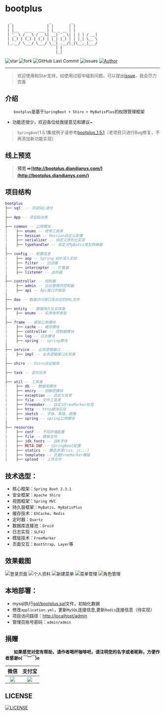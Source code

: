 # bootplus

```
  _                 _         _
 | |               | |       | |
 | |__   ___   ___ | |_ _ __ | |
 | '_ \ / _ \ / _ \| __| '_ \| | | | / __|
 | |_) | (_) | (_) | |_| |_) | | |_| \__ \
 |_.__/ \___/ \___/ \__| .__/|_|\__,_|___/
                       | |
                       |_|
```

![star](https://img.shields.io/github/stars/JoeyBling/bootplus "star")
![fork](https://img.shields.io/github/forks/JoeyBling/bootplus "fork")
![GitHub Last Commit](https://img.shields.io/github/last-commit/JoeyBling/bootplus.svg?label=commits "GitHub Last Commit")
![issues](https://img.shields.io/github/issues/JoeyBling/bootplus "issues")
[![Author](https://img.shields.io/badge/Author-JoeyBling-red.svg "Author")](https://zhousiwei.gitee.io "Author")

------------------

> 欢迎使用和Star支持，如使用过程中碰到问题，可以提出[Issue](https://github.com/JoeyBling/bootplus/issues)，我会尽力完善

## 介绍
&emsp;&emsp;`bootplus`是基于`SpringBoot + Shiro + MyBatisPlus`的权限管理框架
- 功能还很少，欢迎各位给我提意见和建议~

> `SpringBoot`1.5.1集成例子请参考[bootplus_1.5.1](https://github.com/JoeyBling/bootplus/tree/1.5)（老项目只进行Bug修复，不再添加新功能实现）

## 线上预览

> **预览 ➡️[http://bootplus.diandianys.com/](http://bootplus.diandianys.com/)**

## 项目结构

```lua
bootplus
├── sql  -- 项目SQL语句
│
├── App -- 项目启动类
│
├── common -- 公用模块
|    ├── enums -- 枚举工具类
|    ├── hessian -- Hessian自定义配置
|    ├── serializer -- 自定义序列化实现
|    ├── typehandler -- 自定义MyBatis类型转换器
│
├── config -- 配置信息
|    ├── aop -- Spring AOP深入实现
|    ├── filter -- 过滤器
|    ├── interceptor -- 拦截器
|    ├── listener -- 监听器
│
├── controller -- 控制器
|    ├── admin -- 后台管理员控制器
|    ├── api -- Api接口开放层
│
├── dao -- 数据访问接口及对应的XML文件
│
├── entity -- 数据持久化实体类
|    ├── enums -- 实体枚举类型
│
├── frame -- 框架公用模块
|    ├── cache -- 缓存模块
|    ├── controller -- 控制器模块
|    ├── log -- 日志模块
|    ├── spring -- spring模块
│
├── service -- 业务逻辑接口
|    ├── impl -- 业务逻辑接口实现类
│
├── shiro -- Shiro验证框架
│
├── task -- 定时任务
│
├── util -- 工具类
|    ├── db -- 数据库模块
|    ├── encry -- 加解密模块
|    ├── exception -- 自定义异常
|    ├── file -- 文件工具类
|    ├── freemaker -- 自定义FreeMarker标签
|    ├── http -- http模块实现
|    ├── sketch -- 字体、素描、图像
|    ├── spring -- spring公用模块
│
├── resources
|    ├── conf -- 不同环境配置
|    ├── file -- 模板文件
|    ├── jdk_fonts -- JDK字体
|    ├── META-INF -- SpringBoot配置
|    ├── statics -- 静态资源(css、js...)
|    ├── templates -- 页面FreeMarker模版
|    ├── upload -- 上传文件
```

## 技术选型：
- 核心框架：`Spring Boot 2.3.1`
- 安全框架：`Apache Shiro`
- 视图框架：`Spring MVC`
- 持久层框架：`MyBatis`、`MyBatisPlus`
- 缓存技术：`EhCache`、`Redis`
- 定时器：`Quartz`
- 数据库连接池：`Druid`
- 日志实现：`SLF4J`
- 模版技术：`FreeMarker`
- 页面交互：`BootStrap`、`Layer`等

## 效果截图
![](./examples/images/login.png "登录页面")
![](./examples/images/personal_data.png "个人资料")
![](./examples/images/new_menu.png "新建菜单")
![](./examples/images/menu.png "菜单管理")
![](./examples/images/role.png "角色管理")

## 本地部署：
- mysql执行[sql/bootplus.sql](./sql/bootplus.sql)文件，初始化数据
- 修改`application.yml`，更新`MySQL`连接信息,更新`Redis`连接信息（待实现）
- 项目访问路径：[http://localhost/admin](http://bootplus.diandianys.com/)
- 管理员账号密码：`admin/admin`

## 捐赠
&emsp;&emsp;**如果感觉对您有帮助，请作者喝杯咖啡吧，请注明您的名字或者昵称，方便作者感谢o(*￣︶￣*)o**

| 微信 | 支付宝 |
| :---: | :---: |
| ![](./examples/images/weixin.png) | ![](./examples/images/alipay.jpeg) |

## LICENSE
[![LICENSE](https://img.shields.io/github/license/JoeyBling/bootplus "LICENSE")](./LICENSE "LICENSE")